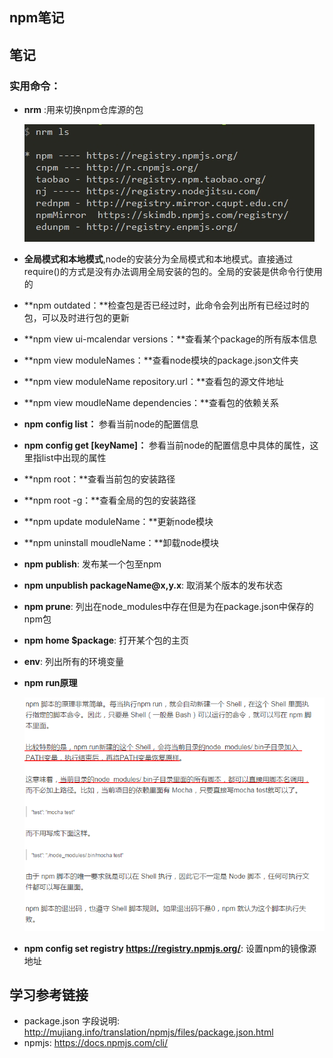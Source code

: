 ## npm笔记

## 笔记

###  实用命令：

- **nrm** :用来切换npm仓库源的包

    ![nrm](asserts/nrm.png)

- **全局模式和本地模式**,node的安装分为全局模式和本地模式。直接通过require()的方式是没有办法调用全局安装的包的。全局的安装是供命令行使用的

- **npm outdated：**检查包是否已经过时，此命令会列出所有已经过时的包，可以及时进行包的更新

- **npm view ui-mcalendar versions：**查看某个package的所有版本信息

- **npm view moduleNames：**查看node模块的package.json文件夹

- **npm view moduleName repository.url：**查看包的源文件地址

- **npm view moudleName dependencies：**查看包的依赖关系

- **npm  config list：** 参看当前node的配置信息

- **npm  config get [keyName]：** 参看当前node的配置信息中具体的属性，这里指list中出现的属性

- **npm root：**查看当前包的安装路径

- **npm root -g：**查看全局的包的安装路径

- **npm update moduleName：**更新node模块

- **npm uninstall moudleName：**卸载node模块

- **npm publish**: 发布某一个包至npm

- **npm unpublish packageName@x,y.x**: 取消某个版本的发布状态

- **npm prune**: 列出在node_modules中存在但是为在package.json中保存的npm包

- **npm home $package**: 打开某个包的主页

- **env**: 列出所有的环境变量

- **npm run原理**

    ![asserts/npmscripts.png](asserts/npmscripts.png)

- **npm config set registry https://registry.npmjs.org/**: 设置npm的镜像源地址

## 学习参考链接

- package.json 字段说明: <http://mujiang.info/translation/npmjs/files/package.json.html>
- npmjs: <https://docs.npmjs.com/cli/>